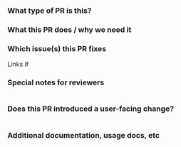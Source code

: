 <!-- Thanks for sending a pull request! Here are some tips for you:

1. If you want **faster** PR reviews, read how: https://github.com/kubesphere/community/blob/master/developer-guide/development/the-pr-author-guide-to-getting-through-code-review.md
2. In case you want to know how your PR got reviewed, read: https://github.com/kubesphere/community/blob/master/developer-guide/development/code-review-guide.md
3. Here are some coding convetions followed by KubeSphere community: https://github.com/kubesphere/community/blob/master/developer-guide/development/coding-conventions.md
-->

### What type of PR is this?

<!--
Add one of the following kinds:
/kind bug
/kind cleanup
/kind documentation
/kind feature
/kind design

Optionally add one or more of the following kinds if applicable:
/kind api-change
/kind deprecation
/kind failing-test
/kind flake
/kind regression
-->

### What this PR does / why we need it

### Which issue(s) this PR fixes

<!--
Usage: `Fixes #<issue number>`, or `Fixes (paste link of issue)`.
_If PR is about `failing-tests or flakes`, please post the related issues/tests in a comment and do not use `Fixes`_*
-->

Links #

### Special notes for reviewers

```

```

### Does this PR introduced a user-facing change?

<!--
If no, just write "None" in the release-note block below.
If yes, a release note is required:
Enter your extended release note in the block below. If the PR requires additional action from users switching to the new release, include the string "action required".

For more information on release notes see: https://github.com/kubernetes/community/blob/master/contributors/guide/release-notes.md
-->

```release-note

```

### Additional documentation, usage docs, etc

<!--
This section can be blank if this pull request does not require a release note.
Please use the following format for linking documentation or pass the
section below:
- [KEP]: <link>
- [Usage]: <link>
- [Other doc]: <link>
-->

```docs

```
